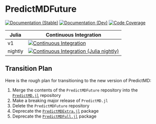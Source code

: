 # PredictMDFuture

[![Documentation (Stable)][docs-stable-img]][docs-stable-url]
[![Documentation (Dev)][docs-dev-img]][docs-dev-url]
[![Code Coverage][codecov-img]][codecov-url]

| Julia   | Continuous Integration                                                                  |
| ------- | --------------------------------------------------------------------------------------- |
| v1      | [![Continuous Integration][ci-img]][ci-url]                                             |
| nightly | [![Continuous Integration (Julia nightly)][ci-julia-nightly-img]][ci-julia-nightly-url] |

[docs-stable-img]: https://img.shields.io/badge/docs-stable-blue.svg "Documentation (Stable)"
[docs-dev-img]: https://img.shields.io/badge/docs-dev-blue.svg "Documentation (Dev)"
[codecov-img]: https://codecov.io/gh/bcbi/PredictMDFuture.jl/branch/master/graph/badge.svg "Code Coverage"
[ci-img]: https://github.com/bcbi/PredictMDFuture.jl/actions/workflows/ci.yml/badge.svg "Continuous Integration"
[ci-julia-nightly-img]: https://github.com/bcbi/PredictMDFuture.jl/actions/workflows/ci_julia_nightly.yml/badge.svg "Continuous Integration (Julia nightly)"

[docs-stable-url]: https://docs.bcbi.brown.edu/PredictMDFuture.jl/stable/
[docs-dev-url]: https://docs.bcbi.brown.edu/PredictMDFuture.jl/dev/
[codecov-url]: https://codecov.io/gh/bcbi/PredictMDFuture.jl
[ci-url]: https://github.com/bcbi/PredictMDFuture.jl/actions/workflows/ci.yml
[ci-julia-nightly-url]: https://github.com/bcbi/PredictMDFuture.jl/actions/workflows/ci_julia_nightly.yml

## Transition Plan

Here is the rough plan for transitioning to the new version of PredictMD:
1. Merge the contents of the `PredictMDFuture` repository into the [`PredictMD.jl`](https://github.com/bcbi/PredictMD.jl) repository
2. Make a breaking major release of `PredictMD.jl`
3. Delete the `PredictMDFuture` repository
5. Deprecate the [`PredictMDExtra.jl`](https://github.com/bcbi/PredictMDExtra.jl) package
6. Deprecate the [`PredictMDFull.jl`](https://github.com/bcbi/PredictMDFull.jl) package

